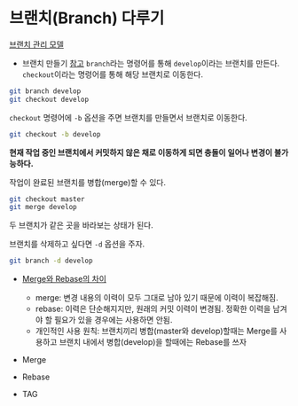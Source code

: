 # 브랜치(Branch) 다루기

[브랜치 관리 모델](http://amazingguni.github.io/blog/2016/03/git-branch-%EA%B7%9C%EC%B9%99)

- 브랜치 만들기 [참고](https://git-scm.com/book/ko/v1/Git-브랜치-브랜치와-Merge의-기초)
`branch`라는 명령어를 통해 `develop`이라는 브랜치를 만든다.
`checkout`이라는 명령어를 통해 해당 브랜치로 이동한다.
```bash
git branch develop
git checkout develop
```

`checkout` 명령어에 `-b` 옵션을 주면 브랜치를 만들면서 브랜치로 이동한다.
```bash
git checkout -b develop
```

__현재 작업 중인 브랜치에서 커밋하지 않은 채로 이동하게 되면 충돌이 일어나 변경이 불가능하다.__

작업이 완료된 브랜치를 병합(merge)할 수 있다. 
```bash
git checkout master
git merge develop
```
두 브랜치가 같은 곳을 바라보는 상태가 된다.

브랜치를 삭제하고 싶다면 `-d` 옵션을 주자.
```bash
git branch -d develop
``` 



- [Merge와 Rebase의 차이](https://backlog.com/git-tutorial/kr/stepup/stepup1_4.html)
  - merge: 변경 내용의 이력이 모두 그대로 남아 있기 때문에 이력이 복잡해짐.
  - rebase: 이력은 단순해지지만, 원래의 커밋 이력이 변경됨. 정확한 이력을 남겨야 할 필요가 있을 경우에는 사용하면 안됨.
  - 개인적인 사용 원칙: 브랜치끼리 병합(master와 develop)할때는 Merge를 사용하고 브랜치 내에서 병합(develop)을 할때에는 Rebase를 쓰자

- Merge
- Rebase
- TAG
